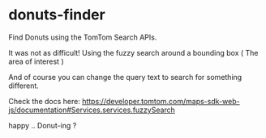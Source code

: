 # donuts-finder
Find Donuts using the TomTom Search APIs.

It was not as difficult! Using the fuzzy search around a bounding box ( The area of interest )

And of course you can change the query text to search for something different.

Check the docs here: https://developer.tomtom.com/maps-sdk-web-js/documentation#Services.services.fuzzySearch

happy .. Donut-ing ? 
